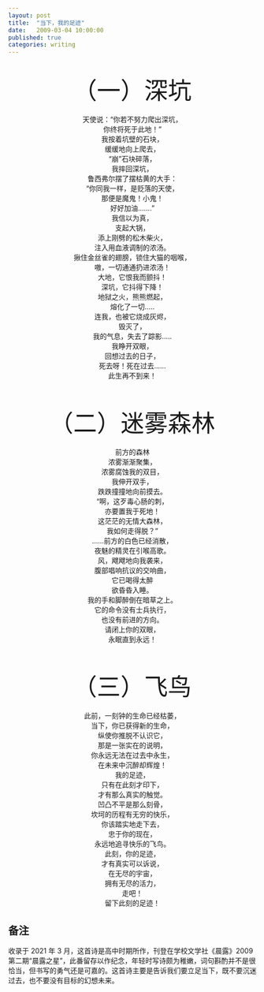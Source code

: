```yaml
---
layout: post
title:  "当下，我的足迹"
date:   2009-03-04 10:00:00
published: true
categories: writing
---
```


<center><br/>
<font size=18>（一）深坑</font><br/><br/>
天使说：“你若不努力爬出深坑，<br/> 
你终将死于此地！”<br/>
我按着坑壁的石块，<br/>
缓缓地向上爬去，<br/>
“崩”石块碎落，<br/>
我摔回深坑，<br/>
鲁西弗尔摆了摆枯黄的大手：<br/> 
“你同我一样，是贬落的天使，<br/>
那便是魔鬼！小鬼！<br/>
好好加油.......”<br/>
我信以为真，<br/>
支起大锅，<br/>
添上刚劈的松木柴火，<br/> 
注入用血液调制的浓汤。<br/>
揪住金丝雀的翅膀，锁住大猫的咽喉，<br/> 
嗷，一切通通扔进浓汤！<br/>
大地，它恨我而颤抖！<br/>
深坑，它抖得下降！<br/>
地狱之火，熊熊燃起，<br/>
熔化了一切.....<br/>
连我，也被它烧成灰烬，<br/> 
毁灭了，<br/>
我的气息，失去了踪影.....<br/> 
我睁开双眼，<br/>
回想过去的日子，<br/>
死去呀！死在过去......<br/> 
此生再不到来！<br/>

<br/><br/><font size=18>（二）迷雾森林 </font><br/><br/>
前方的森林<br/>
浓雾渐渐聚集，<br/>
浓雾腐蚀我的双目，<br/>
我伸开双手，<br/>
跌跌撞撞地向前摸去。<br/> 
“啊，这歹毒心肠的刺，<br/>
亦要置我于死地！<br/>
这茫茫的无情大森林，<br/>
我如何走得脱？”<br/>
......前方的白色已经消散，<br/> 
夜魅的精灵在引喉高歌。<br/>
风，飕飕地向我袭来，<br/>
腹部唱响抗议的交响曲，<br/>
它已喝得太醉<br/>
欲昏昏入睡。<br/>
我的手和脚醉倒在暗草之上。<br/> 
它的命令没有士兵执行，<br/>
也没有前进的方向。<br/>
请闭上你的双眼，<br/>
永眠直到永远！<br/>

<br/><br/><font size=18>（三）飞鸟 </font><br/><br/>
此前，一刻钟的生命已经枯萎，<br/>
当下，你已获得新的生命，<br/>
纵使你推脱不认识它，<br/>
那是一张实在的说明，<br/>
你永远无法在过去中永生，<br/>
在未来中沉醉却辉煌！<br/>
我的足迹，<br/>
只有在此刻才印下，<br/> 
才有那么真实的触觉。<br/>
凹凸不平是那么刻骨，<br/>
坎坷的历程有无穷的快乐，<br/>
你该踏实地走下去，<br/>
忠于你的现在，<br/>
永远地追寻快乐的飞鸟。<br/> 
此刻，你的足迹，<br/>
才有真实可以诉说，<br/>
在无尽的宇宙，<br/>
拥有无尽的活力，<br/>
走吧！<br/>
留下此刻的足迹！<br/> 
</center>

## 备注

收录于 2021 年 3 月，这首诗是高中时期所作，刊登在学校文学社《晨露》2009 第二期“晨露之星”，此番留存以作纪念，年轻时写诗颇为稚嫩，词句斟酌并不是很恰当，但书写的勇气还是可嘉的。这首诗主要是告诉我们要立足当下，既不要沉迷过去，也不要没有目标的幻想未来。